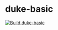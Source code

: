 # duke-basic

[![Build duke-basic](https://github.com/ngeor/kamino/actions/workflows/build-cli-duke-basic.yml/badge.svg)](https://github.com/ngeor/kamino/actions/workflows/build-cli-duke-basic.yml)
